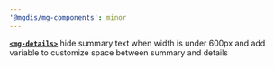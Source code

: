```yaml
---
'@mgdis/mg-components': minor
---
```


[**`<mg-details>`**](./?path=/docs/molecules-mg-details--mg-details) hide summary text when width is under 600px and add variable to customize space between summary and details
